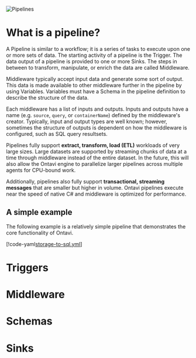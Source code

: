 ![Pipelines](/images/pipeline1.png)

# What is a pipeline?

A Pipeline is similar to a workflow; it is a series of tasks to execute upon one or more sets of data. The starting activity of a pipeline is the Trigger. The data output of a pipeline is provided to one or more Sinks. The steps in between to transform, manipulate, or enrich the data are called Middleware.

Middleware typically accept input data and generate some sort of output. This data is made available to other middleware further in the pipeline by using Variables. Variables must have a Schema in the pipeline definition to describe the structure of the data.

Each middleware has a list of inputs and outputs. Inputs and outputs have a name (e.g. `source`, `query`, or `containerName`) defined by the middleware's creator. Typically, input and output types are well known; however, sometimes the structure of outputs is dependent on how the middleware is configured, such as SQL query resultsets.

Pipelines fully support **extract, transform, load (ETL)** workloads of very large sizes. Large datasets are supported by streaming chunks of data at a time through middleware instead of the entire dataset. In the future, this will also allow the Ontavi engine to parallelize larger pipelines across multiple agents for CPU-bound work.

Additionally, pipelines also fully support **transactional, streaming messages** that are smaller but higher in volume. Ontavi pipelines execute near the speed of native C# and middleware is optimized for performance.

## A simple example

The following example is a relatively simple pipeline that demonstrates the core functionality of Ontavi.

[!code-yaml[storage-to-sql.yml](../../samples/yaml/storage-to-sql.yml)]

# Triggers

# Middleware

# Schemas

# Sinks

